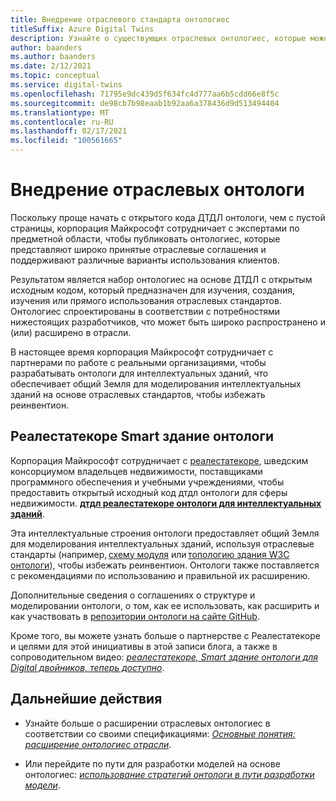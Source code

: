 ```yaml
---
title: Внедрение отраслевого стандарта онтологиес
titleSuffix: Azure Digital Twins
description: Узнайте о существующих отраслевых онтологиес, которые можно использовать в Azure Digital двойников
author: baanders
ms.author: baanders
ms.date: 2/12/2021
ms.topic: conceptual
ms.service: digital-twins
ms.openlocfilehash: 71795e9dc439d5f634fc4d777aa6b5cdd66e8f5c
ms.sourcegitcommit: de98cb7b98eaab1b92aa6a378436d9d513494404
ms.translationtype: MT
ms.contentlocale: ru-RU
ms.lasthandoff: 02/17/2021
ms.locfileid: "100561665"
---
```

# <a name="adopting-an-industry-ontology"></a>Внедрение отраслевых онтологи

Поскольку проще начать с открытого кода ДТДЛ онтологи, чем с пустой страницы, корпорация Майкрософт сотрудничает с экспертами по предметной области, чтобы публиковать онтологиес, которые представляют широко принятые отраслевые соглашения и поддерживают различные варианты использования клиентов. 

Результатом является набор онтологиес на основе ДТДЛ с открытым исходным кодом, который предназначен для изучения, создания, изучения или прямого использования отраслевых стандартов. Онтологиес спроектированы в соответствии с потребностями нижестоящих разработчиков, что может быть широко распространено и (или) расширено в отрасли.

В настоящее время корпорация Майкрософт сотрудничает с партнерами по работе с реальными организациями, чтобы разрабатывать онтологи для интеллектуальных зданий, что обеспечивает общий Земля для моделирования интеллектуальных зданий на основе отраслевых стандартов, чтобы избежать реинвентион. 

## <a name="realestatecore-smart-building-ontology"></a>Реалестатекоре Smart здание онтологи

Корпорация Майкрософт сотрудничает с [реалестатекоре](https://www.realestatecore.io/), шведским консорциумом владельцев недвижимости, поставщиками программного обеспечения и учебными учреждениями, чтобы предоставить открытый исходный код дтдл онтологи для сферы недвижимости. [**дтдл реалестатекоре онтологи для интеллектуальных зданий**](https://github.com/Azure/opendigitaltwins-building).

Эта интеллектуальные строения онтологи предоставляет общий Земля для моделирования интеллектуальных зданий, используя отраслевые стандарты (например, [схему модуля](https://brickschema.org/ontology/) или [топологию здания W3C онтологи](https://w3c-lbd-cg.github.io/bot/index.html)), чтобы избежать реинвентион. Онтологи также поставляется с рекомендациями по использованию и правильной их расширению. 

Дополнительные сведения о соглашениях о структуре и моделировании онтологи, о том, как ее использовать, как расширить и как участвовать в [репозитории онтологи на сайте GitHub](https://github.com/Azure/opendigitaltwins-building). 

Кроме того, вы можете узнать больше о партнерстве с Реалестатекоре и целями для этой инициативы в этой записи блога, а также в сопроводительном видео: [*реалестатекоре, Smart здание онтологи для Digital двойников, теперь доступно*](https://techcommunity.microsoft.com/t5/internet-of-things/realestatecore-a-smart-building-ontology-for-digital-twins-is/ba-p/1914794).

## <a name="next-steps"></a>Дальнейшие действия

* Узнайте больше о расширении отраслевых онтологиес в соответствии со своими спецификациями: [*Основные понятия: расширение онтологиес отрасли*](concepts-ontologies-extend.md).

* Или перейдите по пути для разработки моделей на основе онтологиес: [*использование стратегий онтологи в пути разработки модели*](concepts-ontologies.md#using-ontology-strategies-in-a-model-development-path).